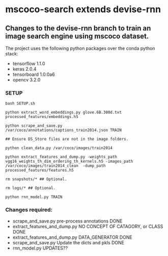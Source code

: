 # mscoco-search extends devise-rnn

## Changes to the devise-rnn branch to train an image search engine using mscoco dataset.

The project uses the following python packages over the conda python stack:
- tensorflow 1.1.0
- keras 2.0.4
- tensorboard 1.0.0a6
- opencv 3.2.0

### SETUP
````
bash SETUP.sh

python extract_word_embeddings.py glove.6B.300d.txt processed_features/embeddings.h5

python scrape_and_save.py /var/coco/annotations/captions_train2014.json TRAIN

## Ensure DS_Store files are not in the image folders.

python clean_data.py /var/coco/images/train2014

python extract_features_and_dump.py -weights_path vgg16_weights_th_dim_ordering_th_kernels.h5 -images_path /var/coco/images/train2014_clean  -dump_path processed_features/features.h5

rm snapshots/* ## Optional.

rm logs/* ## Optional.

python rnn_model.py TRAIN
````

### Changes required:
- scrape_and_save.py pre-process annotations DONE
- extract_features_and_dump.py NO CONCEPT OF CATAGORY, or CLASS DONE
- extract_features_and_dump.py DATA_GENERATOR DONE
- scrape_and_save.py Update the dicts and pkls DONE
- rnn_model.py UPDATES??